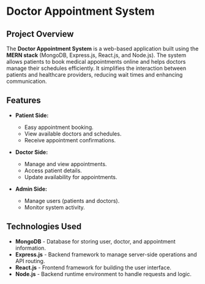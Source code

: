 # Doctor Appointment System

## Project Overview

The **Doctor Appointment System** is a web-based application built using the **MERN stack** (MongoDB, Express.js, React.js, and Node.js). The system allows patients to book medical appointments online and helps doctors manage their schedules efficiently. It simplifies the interaction between patients and healthcare providers, reducing wait times and enhancing communication.

## Features

- **Patient Side:**
  - Easy appointment booking.
  - View available doctors and schedules.
  - Receive appointment confirmations.

- **Doctor Side:**
  - Manage and view appointments.
  - Access patient details.
  - Update availability for appointments.

- **Admin Side:**
  - Manage users (patients and doctors).
  - Monitor system activity.

## Technologies Used

- **MongoDB** - Database for storing user, doctor, and appointment information.
- **Express.js** - Backend framework to manage server-side operations and API routing.
- **React.js** - Frontend framework for building the user interface.
- **Node.js** - Backend runtime environment to handle requests and logic.